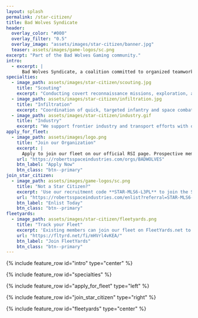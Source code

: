 ```yaml
---
layout: splash
permalink: /star-citizen/
title: Bad Wolves Syndicate
header:
  overlay_color: "#000"
  overlay_filter: "0.5"
  overlay_image: "assets/images/star-citizen/banner.jpg"
  teaser: assets/images/game-logos/sc.png
excerpt: "Part of the Bad Wolves Gaming community."
intro: 
  - excerpt: |
      Bad Wolves Syndicate, a coalition committed to organized teamwork and strategic alliances. Guided by seasoned leadership, we excel in diverse operations—specialized conflicts to industry endeavors. Join us in redefining synergy and excellence. Unleash your potential with Bad Wolves Syndicate!
specialties:
  - image_path: assets/images/star-citizen/scouting.jpg
    title: "Scouting"
    excerpt: "Conducting covert reconnaissance missions, exploration, and intelligence gathering."
  - image_path: assets/images/star-citizen/infiltration.jpg
    title: "Infiltration"
    excerpt: "Coordination of quick, targeted infantry and space combat special engagements."
  - image_path: assets/images/star-citizen/industry.gif
    title: "Industry"
    excerpt: "We support frontier industry and transport efforts with our various outposts and facilities."
apply_for_fleet:
  - image_path: assets/images/logo.png
    title: "Join our Organization"
    excerpt: |
      Apply to join our fleet on our official RSI page. Prospective members must join our Discord server and complete a brief interview with a member of our leadership team. Existing Bad Wolves must join here to be granted fleet clearance.
    url: "https://robertsspaceindustries.com/orgs/BADWOLVES"
    btn_label: "Apply Now"
    btn_class: "btn--primary"
join_star_citizen:
  - image_path: assets/images/game-logos/sc.png
    title: "Not a Star Citizen?"
    excerpt: 'Use our recruitment code **STAR-MLS6-L3PL** to join the Star Citizen universe and start with an extra 5,000 UEC!'
    url: "https://robertsspaceindustries.com/enlist?referral=STAR-MLS6-L3PL"
    btn_label: "Enlist Today"
    btn_class: "btn--primary"
fleetyards:
  - image_path: assets/images/star-citizen/fleetyards.png
    title: "Track your Fleet"
    excerpt: 'Existing members can join our fleet on FleetYards.net to help us track our fleet and organize operations.'
    url: "https://fltyrd.net/fi/mHVrl4vKEA/"
    btn_label: "Join FleetYards"
    btn_class: "btn--primary"
---
```


{% include feature_row id="intro" type="center" %}

{% include feature_row id="specialties" %}

{% include feature_row id="apply_for_fleet" type="left" %}

{% include feature_row id="join_star_citizen" type="right" %}

{% include feature_row id="fleetyards" type="center" %}
